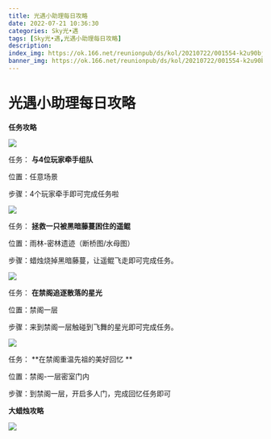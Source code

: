 ```yaml
---
title: 光遇小助理每日攻略
date: 2022-07-21 10:36:30
categories: Sky光•遇
tags: [Sky光•遇,光遇小助理每日攻略]
description: 
index_img: https://ok.166.net/reunionpub/ds/kol/20210722/001554-k2u90bj7ay.png?imageView&thumbnail=600x0&type=jpg
banner_img: https://ok.166.net/reunionpub/ds/kol/20210722/001554-k2u90bj7ay.png?imageView&thumbnail=600x0&type=jpg
---
```

# 光遇小助理每日攻略
**任务攻略**

![](https://ok.166.net/reunionpub/ds/kol/20220721/002924-gtsy5es4fk.png)

任务： **与4位玩家牵手组队**

位置：任意场景

步骤：4个玩家牵手即可完成任务啦

![](https://ok.166.net/reunionpub/ds/kol/20220721/002949-6eyib0w147.png)

任务： **拯救一只被黑暗藤蔓困住的遥鲲**

位置：雨林-密林遗迹（断桥图/水母图）

步骤：蜡烛烧掉黑暗藤蔓，让遥鲲飞走即可完成任务。

![](https://ok.166.net/reunionpub/ds/kol/20220721/003006-fhe69td54m.png)

任务： **在禁阁追逐散落的星光**

位置：禁阁一层

步骤：来到禁阁一层触碰到飞舞的星光即可完成任务。

  

![](https://ok.166.net/reunionpub/ds/kol/20220721/003453-cy30d2bksh.png)

任务： **在禁阁重温先祖的美好回忆  **

位置：禁阁-一层密室门内

步骤：到禁阁一层，开启多人门，完成回忆任务即可

 **大蜡烛攻略**

![](https://ok.166.net/reunionpub/ds/kol/20220721/003059-6izvc479dh.png)

  

  


